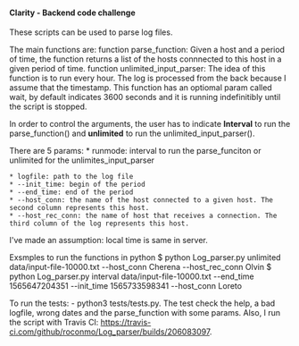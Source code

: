 #### Clarity - Backend code challenge

These scripts can be used to parse log files.

The main functions are:
function parse_function: Given a host and a period of time,  the function returns a list of the hosts connnected to this host in a given period of time.
function unlimited_input_parser: The idea of this function is to run every hour. The log is processed from the back because I assume that the timestamp. This 
function has an optiomal param called wait, by default indicates 3600 seconds and it is running indefinitibly until the script is stopped. 

In order to control the arguments, the user has to indicate **Interval** to run the parse_function() and **unlimited** to run the unlimited_input_parser(). 

There are 5 params:
    * runmode: interval to run the parse_funciton or unlimited for the unlimites_input_parser
    
    
    * logfile: path to the log file
    * --init_time: begin of the period 
    * --end_time: end of the period
    * --host_conn: the name of the host connected to a given host. The second column represents this host.
    * --host_rec_conn: the name of host that receives a connection. The third column of the log represents this host.
    
I've made an assumption: local time is same in server.

Exsmples to run the functions in python
$ python Log_parser.py unlimited data/input-file-10000.txt --host_conn Cherena --host_rec_conn Olvin
$ python Log_parser.py interval data/input-file-10000.txt --end_time 1565647204351 --init_time 1565733598341 --host_conn Loreto

To run the tests: - python3 tests/tests.py. The test check the help, a bad logfile, wrong dates and the parse_function with some params.
Also, I run the script with Travis CI: https://travis-ci.com/github/roconmo/Log_parser/builds/206083097.
